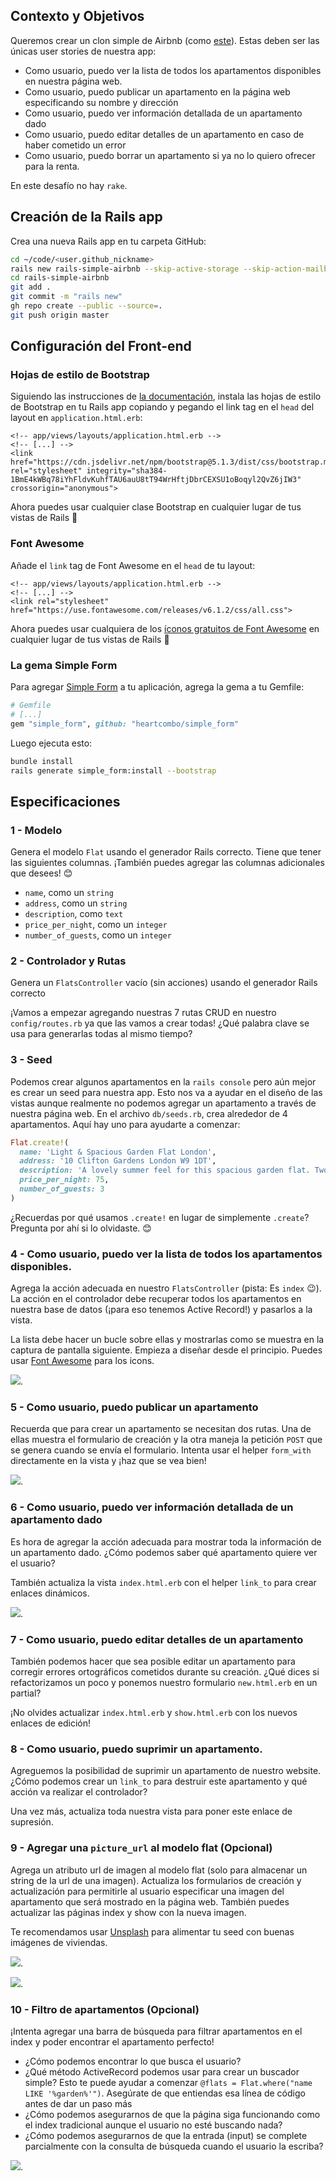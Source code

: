 ## Contexto y Objetivos

Queremos crear un clon simple de Airbnb (como [este](https://rails-simple-airbnb.herokuapp.com)). Estas deben ser las únicas user stories de nuestra app:

- Como usuario, puedo ver la lista de todos los apartamentos disponibles en nuestra página web.
- Como usuario, puedo publicar un apartamento en la página web especificando su nombre y dirección
- Como usuario, puedo ver información detallada de un apartamento dado
- Como usuario, puedo editar detalles de un apartamento en caso de haber cometido un error
- Como usuario, puedo borrar un apartamento si ya no lo quiero ofrecer para la renta.

En este desafío no hay `rake`.

## Creación de la Rails app

Crea una nueva Rails app en tu carpeta GitHub:


```bash
cd ~/code/<user.github_nickname>
rails new rails-simple-airbnb --skip-active-storage --skip-action-mailbox
cd rails-simple-airbnb
git add .
git commit -m "rails new"
gh repo create --public --source=.
git push origin master
```

## Configuración del Front-end

### Hojas de estilo de Bootstrap

Siguiendo las instrucciones de [la documentación](https://getbootstrap.com/docs/5.1/getting-started/introduction/#css), instala las hojas de estilo de Bootstrap en tu Rails app copiando y pegando el link tag en el `head` del layout en `application.html.erb`:

```erb
<!-- app/views/layouts/application.html.erb -->
<!-- [...] -->
<link href="https://cdn.jsdelivr.net/npm/bootstrap@5.1.3/dist/css/bootstrap.min.css" rel="stylesheet" integrity="sha384-1BmE4kWBq78iYhFldvKuhfTAU6auU8tT94WrHftjDbrCEXSU1oBoqyl2QvZ6jIW3" crossorigin="anonymous">
```

Ahora puedes usar cualquier clase Bootstrap en cualquier lugar de tus vistas de Rails 🎉

### Font Awesome

Añade el `link` tag de Font Awesome en el `head` de tu layout:

```erb
<!-- app/views/layouts/application.html.erb -->
<!-- [...] -->
<link rel="stylesheet" href="https://use.fontawesome.com/releases/v6.1.2/css/all.css">
```

Ahora puedes usar cualquiera de los [íconos gratuitos de Font Awesome](https://fontawesome.com/search?m=free) en cualquier lugar de tus vistas de Rails 🎉

### La gema Simple Form

Para agregar [Simple Form](https://github.com/heartcombo/simple_form) a tu aplicación, agrega la gema a tu Gemfile:

```ruby
# Gemfile
# [...]
gem "simple_form", github: "heartcombo/simple_form"
```

Luego ejecuta esto:

```bash
bundle install
rails generate simple_form:install --bootstrap
```

## Especificaciones

### 1 - Modelo

Genera el modelo `Flat` usando el generador Rails correcto. Tiene que tener las siguientes columnas. ¡También puedes agregar las columnas adicionales que desees! 😊

- `name`, como un `string`
- `address`, como un `string`
- `description`, como `text`
- `price_per_night`, como un `integer`
- `number_of_guests`, como un `integer`

### 2 - Controlador y Rutas

Genera un `FlatsController` vacío (sin acciones) usando el generador Rails correcto

¡Vamos a empezar agregando nuestras 7 rutas CRUD en nuestro `config/routes.rb` ya que las vamos a crear todas! ¿Qué palabra clave se usa para generarlas todas al mismo tiempo?

### 3 - Seed

Podemos crear algunos apartamentos en la `rails console` pero aún mejor es crear un seed para nuestra app. Esto nos va a ayudar en el diseño de las vistas aunque realmente no podemos agregar un apartamento a través de nuestra página web. En el archivo `db/seeds.rb`, crea alrededor de 4 apartamentos. Aquí hay uno para ayudarte a comenzar:

```ruby
Flat.create!(
  name: 'Light & Spacious Garden Flat London',
  address: '10 Clifton Gardens London W9 1DT',
  description: 'A lovely summer feel for this spacious garden flat. Two double bedrooms, open plan living area, large kitchen and a beautiful conservatory',
  price_per_night: 75,
  number_of_guests: 3
)
```

¿Recuerdas por qué usamos `.create!` en lugar de simplemente `.create`? Pregunta por ahí si lo olvidaste. 😊

### 4 - Como usuario, puedo ver la lista de todos los apartamentos disponibles.

Agrega la acción adecuada en nuestro `FlatsController` (pista: Es `index` 😉). La acción en el controlador debe recuperar todos los apartamentos en nuestra base de datos (¡para eso tenemos Active Record!) y pasarlos a la vista.

La lista debe hacer un bucle sobre ellas y mostrarlas como se muestra en la captura de pantalla siguiente. Empieza a diseñar desde el principio. Puedes usar [Font Awesome](https://fontawesome.com/icons) para los icons.

![](https://raw.githubusercontent.com/lewagon/fullstack-images/master/rails/simple-airbnb/index.png).

### 5 - Como usuario, puedo publicar un apartamento

Recuerda que para crear un apartamento se necesitan dos rutas. Una de ellas muestra el formulario de creación y la otra maneja la petición `POST` que se genera cuando se envía el formulario. Intenta usar el helper `form_with` directamente en la vista y ¡haz que se vea bien!

![](https://raw.githubusercontent.com/lewagon/fullstack-images/master/rails/simple-airbnb/index.png).

### 6 - Como usuario, puedo ver información detallada de un apartamento dado

Es hora de agregar la acción adecuada para mostrar toda la información de un apartamento dado. ¿Cómo podemos saber qué apartamento quiere ver el usuario?

También actualiza la vista `index.html.erb` con el helper `link_to` para crear enlaces dinámicos.

![](https://raw.githubusercontent.com/lewagon/fullstack-images/master/rails/simple-airbnb/show.png).

### 7 - Como usuario, puedo editar detalles de un apartamento

También podemos hacer que sea posible editar un apartamento para corregir errores ortográficos cometidos durante su creación. ¿Qué dices si refactorizamos un poco y ponemos nuestro formulario `new.html.erb` en un partial?

¡No olvides actualizar `index.html.erb` y `show.html.erb` con los nuevos enlaces de edición!

### 8 - Como usuario, puedo suprimir un apartamento.

Agreguemos la posibilidad de suprimir un apartamento de nuestro website. ¿Cómo podemos crear un `link_to` para destruir este apartamento y qué acción va realizar el controlador?

Una vez más, actualiza toda nuestra vista para poner este enlace de supresión.

### 9 - Agregar una `picture_url` al modelo flat (Opcional)

Agrega un atributo url de imagen al modelo flat (solo para almacenar un string de la url de una imagen). Actualiza los formularios de creación y actualización para permitirle al usuario especificar una imagen del apartamento que será mostrado en la página web. También puedes actualizar las páginas index y show con la nueva imagen.

Te recomendamos usar [Unsplash](https://unsplash.com/search/photos/house) para alimentar tu seed con buenas imágenes de viviendas.

![](https://raw.githubusercontent.com/lewagon/fullstack-images/master/rails/simple-airbnb/show_2.png).

![](https://raw.githubusercontent.com/lewagon/fullstack-images/master/rails/simple-airbnb/index_3.png).

### 10 - Filtro de apartamentos (Opcional)

¡Intenta agregar una barra de búsqueda para filtrar apartamentos en el index y poder encontrar el apartamento perfecto!

- ¿Cómo podemos encontrar lo que busca el usuario?
- ¿Qué método ActiveRecord podemos usar para crear un buscador simple? Esto te puede ayudar a comenzar `@flats = Flat.where("name LIKE '%garden%'")`. Asegúrate de que entiendas esa línea de código antes de dar un paso más
- ¿Cómo podemos asegurarnos de que la página siga funcionando como el index tradicional aunque el usuario no esté buscando nada?
- ¿Cómo podemos asegurarnos de que la entrada (input) se complete parcialmente con la consulta de búsqueda cuando el usuario la escriba?

![](https://raw.githubusercontent.com/lewagon/fullstack-images/master/rails/simple-airbnb/index_4.png).
